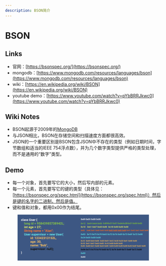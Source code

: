 ```yaml
---
description: BSON简介
---
```


# BSON

## Links

* 官网：[https://bsonspec.org/](https://bsonspec.org/)
* mongodb：[https://www.mongodb.com/resources/languages/bson](https://www.mongodb.com/resources/languages/bson)
* wiki：[https://en.wikipedia.org/wiki/BSON](https://en.wikipedia.org/wiki/BSON)
* youtube demo：[https://www.youtube.com/watch?v=pYbBRRJkwc0](https://www.youtube.com/watch?v=pYbBRRJkwc0)

## Wiki Notes

* BSON起源于2009年的[MongoDB](https://en.wikipedia.org/wiki/MongoDB)
* 与JSON相比，BSON在存储空间和扫描速度方面都很高效。
* JSON的一个重要区别是BSON包含JSON中不存在的类型（例如日期时间，字节数组和适当的IEEE 754浮点数），并为几个数字类型提供严格的类型处理，而不是通用的“数字”类型。

## Demo

* 每一个对象，首先要写它的大小，然后写内部的元素。
* 每一个元素，首先要写它的键的类型（具体见：[https://bsonspec.org/spec.html](https://bsonspec.org/spec.html)）然后是键的名字的二进制，然后是值。
* 键和值和对象，都用0x00作为结尾。

<figure><img src="../../.gitbook/assets/image (112).png" alt=""><figcaption></figcaption></figure>
